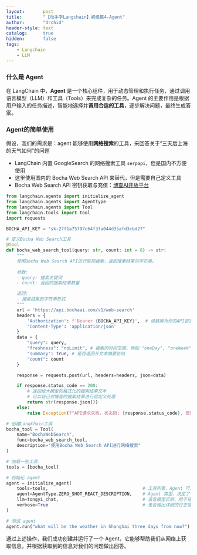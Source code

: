 ```yaml
---
layout:       post
title:        "【动手学Langchain】初级篇4-Agent"
author:       "Orchid"
header-style: text
catalog:      true
hidden:       false
tags:
    - Langchain
    - LLM
---
```


### 什么是 Agent

在 LangChain 中，**Agent** 是一个核心组件，用于动态管理和执行任务，通过调用语言模型（LLM）和工具（Tools）来完成复杂的任务。Agent 的主要作用是根据用户输入的任务描述，智能地选择并**调用合适的工具**，逐步解决问题，最终生成答案。

### Agent的简单使用

假设，我们的需求是：agent 能够使用**网络搜索**的工具，来回答关于“三天后上海的天气如何”的问题

* LangChain 内置 GoogleSearch 的网络搜索工具 `serpapi`，但是国内不方便使用
* 这里使用国内的 Bocha Web Search API 来替代，但是需要自己定义工具
* Bocha Web Search API 密钥获取与充值：[博查AI开放平台](https://open.bochaai.com/)

```python
from langchain.agents import initialize_agent
from langchain.agents import AgentType
from langchain.agents import Tool
from langchain.tools import tool
import requests

BOCHA_API_KEY = "sk-27f1a75797c64f3fa044d35afd3cbd27"

# 定义Bocha Web Search工具
@tool
def bocha_web_search_tool(query: str, count: int = 8) -> str:
    """
    使用Bocha Web Search API进行联网搜索，返回搜索结果的字符串。
    
    参数:
    - query: 搜索关键词
    - count: 返回的搜索结果数量

    返回:
    - 搜索结果的字符串形式
    """
    url = 'https://api.bochaai.com/v1/web-search'
    headers = {
        'Authorization': f'Bearer {BOCHA_API_KEY}',  # 请替换为你的API密钥
        'Content-Type': 'application/json'
    }
    data = {
        "query": query,
        "freshness": "noLimit", # 搜索的时间范围，例如 "oneDay", "oneWeek", "oneMonth", "oneYear", "noLimit"
        "summary": True, # 是否返回长文本摘要总结
        "count": count
    }

    response = requests.post(url, headers=headers, json=data)

    if response.status_code == 200:
        # 返回给大模型的格式化的搜索结果文本
        # 可以自己对博查的搜索结果进行自定义处理
        return str(response.json())
    else:
        raise Exception(f"API请求失败，状态码: {response.status_code}, 错误信息: {response.text}")

# 创建LangChain工具
bocha_tool = Tool(
    name="BochaWebSearch",
    func=bocha_web_search_tool,
    description="使用Bocha Web Search API进行网络搜索"
)

# 加载一些工具
tools = [bocha_tool]

# 初始化 agent
agent = initialize_agent(
    tools=tools,                                    # 工具列表，Agent 可以调用的工具。
    agent=AgentType.ZERO_SHOT_REACT_DESCRIPTION,    # Agent 类型，决定了 Agent 的行为模式。
    llm=tongyi_chat,                                # 语言模型实例，用于任务解析和生成。
    verbose=True                                    # 是否输出详细的日志信息，用于调试。
)

# 测试 agent
agent.run("what will be the weather in Shanghai three days from now?")
```

通过上述操作，我们成功创建并运行了一个 Agent，它能够帮助我们从网络上获取信息，并根据获取到的信息对我们的问题做出回答。